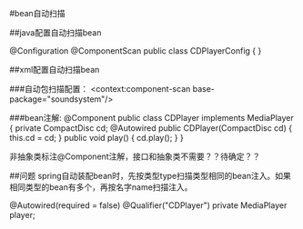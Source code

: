 #bean自动扫描

##java配置自动扫描bean

@Configuration
@ComponentScan
public class CDPlayerConfig {
}


##xml配置自动扫描bean

###自动包扫描配置：
\<context:component-scan base-package="soundsystem"/\>

###bean注解:
@Component
public class CDPlayer implements MediaPlayer {
    private CompactDisc cd;
    @Autowired
    public CDPlayer(CompactDisc cd) {
        this.cd = cd;
    }
    public void play() {
        cd.play();
    }
}

非抽象类标注@Component注解，接口和抽象类不需要？？待确定？？

##问题
spring自动装配bean时，先按类型type扫描类型相同的bean注入。如果相同类型的bean有多个，再按名字name扫描注入。

   @Autowired(required = false)
   @Qualifier("CDPlayer")
    private MediaPlayer player;
